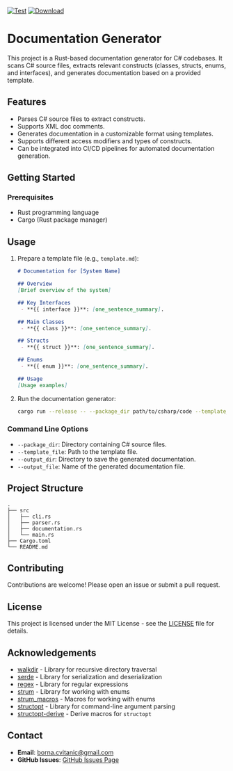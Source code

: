 [![Test](https://github.com/bornacvitanic/rust-csharp-doc-generator/actions/workflows/rust.yml/badge.svg)](https://github.com/bornacvitanic/rust-csharp-doc-generator/actions/workflows/rust.yml) [![Download](https://img.shields.io/badge/download-releases-blue.svg)](https://github.com/bornacvitanic/rust-csharp-doc-generator/releases)

# Documentation Generator

This project is a Rust-based documentation generator for C# codebases. It scans C# source files, extracts relevant constructs (classes, structs, enums, and interfaces), and generates documentation based on a provided template.

## Features

- Parses C# source files to extract constructs.
- Supports XML doc comments.
- Generates documentation in a customizable format using templates.
- Supports different access modifiers and types of constructs.
- Can be integrated into CI/CD pipelines for automated documentation generation.

## Getting Started

### Prerequisites

- Rust programming language
- Cargo (Rust package manager)

## Usage

1. Prepare a template file (e.g., `template.md`):
   ```md
   # Documentation for [System Name]

   ## Overview
   [Brief overview of the system]

   ## Key Interfaces
    - **{{ interface }}**: [one_sentence_summary].

   ## Main Classes
    - **{{ class }}**: [one_sentence_summary].

   ## Structs
    - **{{ struct }}**: [one_sentence_summary].

   ## Enums
    - **{{ enum }}**: [one_sentence_summary].

   ## Usage
   [Usage examples]
   ```

2. Run the documentation generator:
   ```sh
   cargo run --release -- --package_dir path/to/csharp/code --template_file path/to/template.md --output_dir path/to/output --output_file documentation.md
   ```

### Command Line Options

- `--package_dir`: Directory containing C# source files.
- `--template_file`: Path to the template file.
- `--output_dir`: Directory to save the generated documentation.
- `--output_file`: Name of the generated documentation file.

## Project Structure

```
.
├── src
│   ├── cli.rs
│   ├── parser.rs
│   ├── documentation.rs
│   └── main.rs
├── Cargo.toml
└── README.md
```

## Contributing

Contributions are welcome! Please open an issue or submit a pull request.

## License

This project is licensed under the MIT License - see the [LICENSE](LICENSE) file for details.

## Acknowledgements

- [walkdir](https://docs.rs/walkdir/) - Library for recursive directory traversal
- [serde](https://docs.rs/serde/) - Library for serialization and deserialization
- [regex](https://docs.rs/regex/) - Library for regular expressions
- [strum](https://docs.rs/strum/) - Library for working with enums
- [strum_macros](https://docs.rs/strum_macros/) - Macros for working with enums
- [structopt](https://docs.rs/structopt/) - Library for command-line argument parsing
- [structopt-derive](https://docs.rs/structopt-derive/) - Derive macros for `structopt`

## Contact

- **Email**: [borna.cvitanic@gmail.com](mailto:borna.cvitanic@gmail.com)
- **GitHub Issues**: [GitHub Issues Page](https://github.com/bornacvitanic/rust-csharp-doc-generator/issues)
